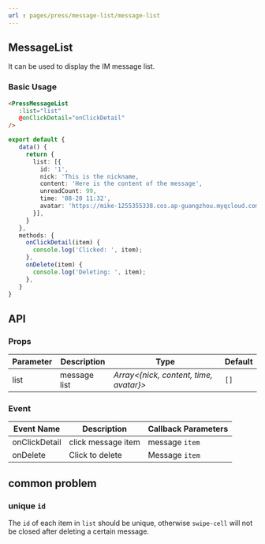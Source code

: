 ```yaml
---
url : pages/press/message-list/message-list
---
```


## MessageList 


It can be used to display the IM message list.

### Basic Usage

```html
<PressMessageList
   :list="list"
   @onClickDetail="onClickDetail"
/>
```

```ts
export default {
   data() {
     return {
       list: [{
         id: '1',
         nick: 'This is the nickname,
         content: 'Here is the content of the message',
         unreadCount: 99,
         time: '08-20 11:32',
         avatar: 'https://mike-1255355338.cos.ap-guangzhou.myqcloud.com/press/img/wechat_avatar.png',
       }],
     }
   },
   methods: {
     onClickDetail(item) {
       console.log('Clicked: ', item);
     },
     onDelete(item) {
       console.log('Deleting: ', item);
     },
   }
}
```

## API

### Props


| Parameter | Description  | Type                                   | Default |
| --------- | ------------ | -------------------------------------- | ------- |
| list      | message list | _Array<{nick, content, time, avatar}>_ | `[]`    |


### Event


| Event Name    | Description        | Callback Parameters |
| ------------- | ------------------ | ------------------- |
| onClickDetail | click message item | message `item`      |
| onDelete      | Click to delete    | Message `item`      |


## common problem

### unique `id`

The `id` of each item in `list` should be unique, otherwise `swipe-cell` will not be closed after deleting a certain message.
